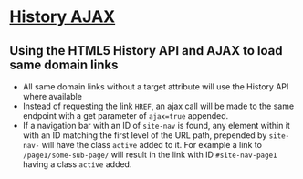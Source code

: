 # [History AJAX](http://history-ajax.joshemerson.co.uk)

## Using the HTML5 History API and AJAX to load same domain links

* All same domain links without a target attribute will use the History API where available
* Instead of requesting the link `HREF`, an ajax call will be made to the same endpoint with a get parameter of `ajax=true` appended.
* If a navigation bar with an ID of `site-nav` is found, any element within it with an ID matching the first level of the URL path, prepended by `site-nav-` will have the class `active` added to it. For example a link to `/page1/some-sub-page/` will result in the link with ID `#site-nav-page1` having a class `active` added.